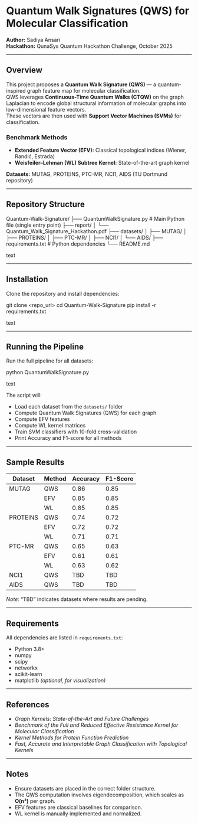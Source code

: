 # Quantum Walk Signatures (QWS) for Molecular Classification

**Author:** Sadiya Ansari  
**Hackathon:** QunaSys Quantum Hackathon Challenge, October 2025

---

## Overview

This project proposes a **Quantum Walk Signature (QWS)** — a quantum-inspired graph feature map for molecular classification.  
QWS leverages **Continuous-Time Quantum Walks (CTQW)** on the graph Laplacian to encode global structural information of molecular graphs into low-dimensional feature vectors.  
These vectors are then used with **Support Vector Machines (SVMs)** for classification.

### Benchmark Methods
- **Extended Feature Vector (EFV):** Classical topological indices (Wiener, Randić, Estrada)  
- **Weisfeiler–Lehman (WL) Subtree Kernel:** State-of-the-art graph kernel

**Datasets:** MUTAG, PROTEINS, PTC-MR, NCI1, AIDS (TU Dortmund repository)

---

## Repository Structure

Quantum-Walk-Signature/
├── QuantumWalkSignature.py # Main Python file (single entry point)
├── report/
│ └── Quantum_Walk_Signature_Hackathon.pdf
├── datasets/
│ ├── MUTAG/
│ ├── PROTEINS/
│ ├── PTC-MR/
│ ├── NCI1/
│ └── AIDS/
├── requirements.txt # Python dependencies
└── README.md

text

---

## Installation

Clone the repository and install dependencies:

git clone <repo_url>
cd Quantum-Walk-Signature
pip install -r requirements.txt

text

---

## Running the Pipeline

Run the full pipeline for all datasets:

python QuantumWalkSignature.py

text

The script will:

- Load each dataset from the `datasets/` folder  
- Compute Quantum Walk Signatures (QWS) for each graph  
- Compute EFV features  
- Compute WL kernel matrices  
- Train SVM classifiers with 10-fold cross-validation  
- Print Accuracy and F1-score for all methods  

---

## Sample Results

| Dataset  | Method | Accuracy | F1-Score |
|-----------|---------|-----------|-----------|
| MUTAG     | QWS     | 0.86      | 0.85      |
|           | EFV     | 0.85      | 0.85      |
|           | WL      | 0.85      | 0.85      |
| PROTEINS  | QWS     | 0.74      | 0.72      |
|           | EFV     | 0.72      | 0.72      |
|           | WL      | 0.71      | 0.71      |
| PTC-MR    | QWS     | 0.65      | 0.63      |
|           | EFV     | 0.61      | 0.61      |
|           | WL      | 0.63      | 0.62      |
| NCI1      | QWS     | TBD       | TBD       |
| AIDS      | QWS     | TBD       | TBD       |

*Note:* “TBD” indicates datasets where results are pending.

---

## Requirements

All dependencies are listed in `requirements.txt`:

- Python 3.8+  
- numpy  
- scipy  
- networkx  
- scikit-learn  
- matplotlib *(optional, for visualization)*

---

## References

- *Graph Kernels: State-of-the-Art and Future Challenges*  
- *Benchmark of the Full and Reduced Effective Resistance Kernel for Molecular Classification*  
- *Kernel Methods for Protein Function Prediction*  
- *Fast, Accurate and Interpretable Graph Classification with Topological Kernels*  

---

## Notes

- Ensure datasets are placed in the correct folder structure.  
- The QWS computation involves eigendecomposition, which scales as **O(n³)** per graph.  
- EFV features are classical baselines for comparison.  
- WL kernel is manually implemented and normalized.
